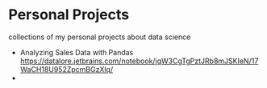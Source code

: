 # Personal Projects

collections of my personal projects about data science

- Analyzing Sales Data with Pandas https://datalore.jetbrains.com/notebook/jqW3CgTgPztJRb8mJSKIeN/17WaCH18U952ZpcmBGzXlq/
- 
